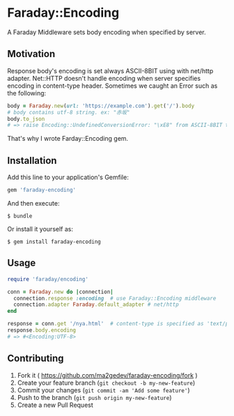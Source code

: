 # Faraday::Encoding

A Faraday Middleware sets body encoding when specified by server.

## Motivation

Response body's encoding is set always ASCII-8BIT using with net/http adapter.
Net::HTTP doesn't handle encoding when server specifies encoding in content-type header.
Sometimes we caught an Error such as the following:

```ruby
body = Faraday.new(url: 'https://example.com').get('/').body
# body contains utf-8 string. ex: "赤坂"
body.to_json
# => raise Encoding::UndefinedConversionError: "\xE8" from ASCII-8BIT to UTF-8
```

That's why I wrote Farday::Encoding gem.

## Installation

Add this line to your application's Gemfile:

```ruby
gem 'faraday-encoding'
```

And then execute:

    $ bundle

Or install it yourself as:

    $ gem install faraday-encoding

## Usage

```ruby
require 'faraday/encoding'

conn = Faraday.new do |connection|
  connection.response :encoding  # use Faraday::Encoding middleware
  connection.adapter Faraday.default_adapter # net/http
end

response = conn.get '/nya.html'  # content-type is specified as 'text/plain; charset=utf-8'
response.body.encoding
# => #<Encoding:UTF-8>
```

## Contributing

1. Fork it ( https://github.com/ma2gedev/faraday-encoding/fork )
2. Create your feature branch (`git checkout -b my-new-feature`)
3. Commit your changes (`git commit -am 'Add some feature'`)
4. Push to the branch (`git push origin my-new-feature`)
5. Create a new Pull Request
